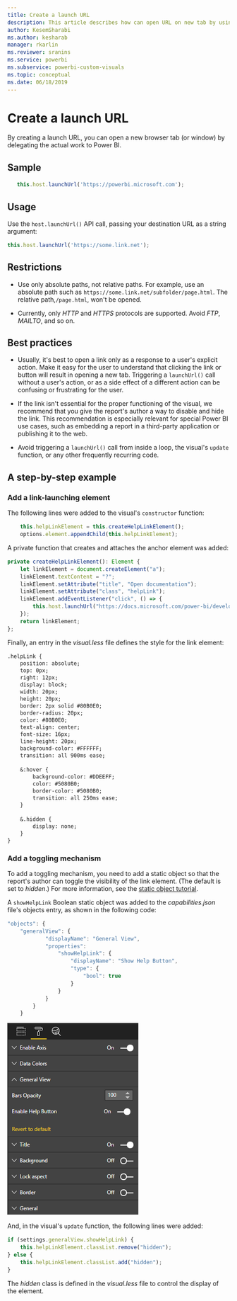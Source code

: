 ```yaml
---
title: Create a launch URL
description: This article describes how can open URL on new tab by using Power BI Visuals.
author: KesemSharabi
ms.author: kesharab
manager: rkarlin
ms.reviewer: sranins
ms.service: powerbi
ms.subservice: powerbi-custom-visuals
ms.topic: conceptual
ms.date: 06/18/2019
---
```


# Create a launch URL

By creating a launch URL, you can open a new browser tab (or window) by delegating the actual work to Power BI.

## Sample

```typescript
   this.host.launchUrl('https://powerbi.microsoft.com');
```

## Usage

Use the `host.launchUrl()` API call, passing your destination URL as a string argument:

```typescript
this.host.launchUrl('https://some.link.net');
```

## Restrictions

* Use only absolute paths, not relative paths. For example, use an absolute path such as `https://some.link.net/subfolder/page.html`. The relative path,`/page.html`, won't be opened.

* Currently, only *HTTP* and *HTTPS* protocols are supported. Avoid *FTP*, *MAILTO*, and so on.

## Best practices

* Usually, it's best to open a link only as a response to a user's explicit action. Make it easy for the user to understand that clicking the link or button will result in opening a new tab. Triggering a `launchUrl()` call without a user's action, or as a side effect of a different action can be confusing or frustrating for the user.

* If the link isn't essential for the proper functioning of the visual, we recommend that you give the report's author a way to disable and hide the link. This recommendation is especially relevant for special Power BI use cases, such as embedding a report in a third-party application or publishing it to the web.

* Avoid triggering a `launchUrl()` call from inside a loop, the visual's `update` function, or any other frequently recurring code.

## A step-by-step example

### Add a link-launching element

The following lines were added to the visual's `constructor` function:

```typescript
    this.helpLinkElement = this.createHelpLinkElement();
    options.element.appendChild(this.helpLinkElement);
```

A private function that creates and attaches the anchor element was added:

```typescript
private createHelpLinkElement(): Element {
    let linkElement = document.createElement("a");
    linkElement.textContent = "?";
    linkElement.setAttribute("title", "Open documentation");
    linkElement.setAttribute("class", "helpLink");
    linkElement.addEventListener("click", () => {
        this.host.launchUrl("https://docs.microsoft.com/power-bi/developer/visuals/custom-visual-develop-tutorial");
    });
    return linkElement;
};
```

Finally, an entry in the *visual.less* file defines the style for the link element:

```less
.helpLink {
    position: absolute;
    top: 0px;
    right: 12px;
    display: block;
    width: 20px;
    height: 20px;
    border: 2px solid #80B0E0;
    border-radius: 20px;
    color: #80B0E0;
    text-align: center;
    font-size: 16px;
    line-height: 20px;
    background-color: #FFFFFF;
    transition: all 900ms ease;

    &:hover {
        background-color: #DDEEFF;
        color: #5080B0;
        border-color: #5080B0;
        transition: all 250ms ease;
    }

    &.hidden {
        display: none;
    }
}
```

### Add a toggling mechanism

To add a toggling mechanism, you need to add a static object so that the report's author can toggle the visibility of the link element. (The default is set to *hidden*.) For more information, see the [static object tutorial](https://microsoft.github.io/PowerBI-visuals/docs/concepts/objects-and-properties).

A `showHelpLink` Boolean static object was added to the *capabilities.json* file's objects entry, as shown in the following code:

```typescript
"objects": {
    "generalView": {
            "displayName": "General View",
            "properties":
                "showHelpLink": {
                    "displayName": "Show Help Button",
                    "type": {
                        "bool": true
                    }
                }
            }
        }
    }
```

![Launch URL toggle](./media/launchurl-toggle.png)

And, in the visual's `update` function, the following lines were added:

```typescript
if (settings.generalView.showHelpLink) {
    this.helpLinkElement.classList.remove("hidden");
} else {
    this.helpLinkElement.classList.add("hidden");
}
```

The *hidden* class is defined in the *visual.less* file to control the display of the element.

